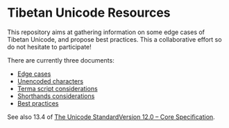 # Tibetan Unicode Resources

This repository aims at gathering information on some edge cases of Tibetan Unicode, and propose best practices. This a collaborative effort so do not hesitate to participate!

There are currently three documents:
- [Edge cases](edge_cases.md)
- [Unencoded characters](unencoded_characters.md)
- [Terma script considerations](terma-scripts.md)
- [Shorthands considerations](shorthands/)
- [Best practices](best_practices.md)

See also 13.4 of [The Unicode StandardVersion 12.0 – Core Specification](http://www.unicode.org/versions/Unicode12.0.0/ch13.pdf).